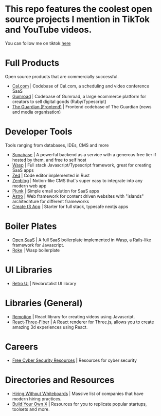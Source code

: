 
# This repo features the coolest open source projects I mention in TikTok and YouTube videos.
You can follow me on tiktok [here](https://tiktok.com/@cameronblackwoodcode)

# Full Products 
Open source products that are commercially successful.
- [Cal.com](https://github.com/calcom/cal.com) | Codebase of Cal.com, a scheduling and video conference SaaS
- [Gumroad](https://github.com/antiwork/gumroad) | Codebase of Gumroad, a large ecommerce platform for creators to sell digital goods (Ruby/Typescript)
- [The Guardian (Frontend)](https://github.com/guardian/frontend) | Frontend codebase of The Guardian (news and media organisation) 

# Developer Tools
Tools ranging from databases, IDEs, CMS and more

- [Supabase](https://github.com/supabase/supabase) | A powerful backend as a service with a generous free tier if hosted by them, and free to self host
- [Wasp](https://github.com/wasp-lang/wasp) | Full stack Javascript/Typescript framework, great for creating SaaS apps
- [Zed](https://github.com/zed-industries/zed) | Code editor implemented in Rust
- [Zenblog](https://github.com/jordienr/zenblog) | Notion-like CMS that's super easy to integrate into any modern web app
- [Plunk](https://github.com/useplunk/plunk) | Simple email solution for SaaS apps 
- [Astro](https://github.com/withastro/astro) | Web framework for content driven websites with "islands" architechture for different frameworks
- [Create t3 App](https://github.com/t3-oss/create-t3-app) | Starter for full stack, typesafe nextjs apps
  
# Boiler Plates
- [Open SaaS](https://github.com/wasp-lang/open-saas) | A full SaaS boilerplate implemented in Wasp, a Rails-like framework for Javascript.
- [Roke](https://github.com/wardbox/roke) | Wasp boilerplate
  

# UI Libraries
- [Retro UI](https://retroui.dev/) | Neobrutalist UI library

# Libraries (General)
- [Remotion](https://github.com/remotion-dev/remotion) | React library for creating videos using Javascript.
- [React-Three-Fiber](https://github.com/pmndrs/react-three-fiber) | A React renderer for Three.js, allows you to create amazing 3d experiences using React.


# Careers
- [Free Cyber Security Resources](https://github.com/gerryguy311/Free_CyberSecurity_Professional_Development_Resources) | Resources for cyber security

# Directories and Resources
- [Hiring Without Whiteboards](https://github.com/poteto/hiring-without-whiteboards) | Massive list of companies that have modern hiring practices. 
- [Build Your Own X](https://github.com/codecrafters-io/build-your-own-x) | Resources for you to replicate popular startups, toolsets and more.
